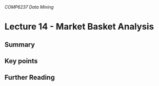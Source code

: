 *COMP6237 Data Mining*

# Lecture 14 - Market Basket Analysis

## Summary

## Key points

## Further Reading
